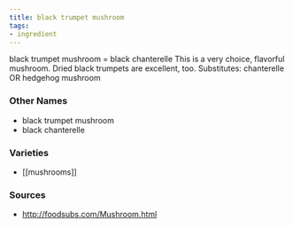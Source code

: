 ```yaml
---
title: black trumpet mushroom
tags:
- ingredient
---
```

black trumpet mushroom = black chanterelle This is a very choice, flavorful mushroom. Dried black trumpets are excellent, too. Substitutes: chanterelle OR hedgehog mushroom

### Other Names

* black trumpet mushroom
* black chanterelle

### Varieties

* [[mushrooms]]

### Sources
* http://foodsubs.com/Mushroom.html
